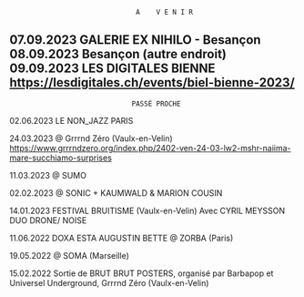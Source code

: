                                    A    V E N I R
07.09.2023  GALERIE EX NIHILO - Besançon
08.09.2023  Besançon (autre endroit)
09.09.2023 LES DIGITALES BIENNE
https://lesdigitales.ch/events/biel-bienne-2023/
------------------------------------------------
                                  PASSÉ PROCHE
                                  
02.06.2023  LE NON_JAZZ PARIS

24.03.2023 @ Grrrnd Zéro (Vaulx-en-Velin)
https://www.grrrndzero.org/index.php/2402-ven-24-03-lw2-mshr-naiima-mare-succhiamo-surprises

11.03.2023 @ SUMO

02.02.2023 @ SONIC + KAUMWALD & MARION COUSIN

14.01.2023  FESTIVAL BRUITISME (Vaulx-en-Velin)
Avec CYRIL MEYSSON
DUO DRONE/ NOISE 

11.06.2022  DOXA ESTA
AUGUSTIN BETTE @ ZORBA (Paris)

19.05.2022 @ SOMA  (Marseille)

15.02.2022 Sortie de BRUT BRUT POSTERS, organisé par Barbapop et Universel Underground, Grrrnd Zéro (Vaulx-en-Velin)

